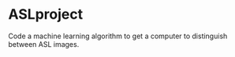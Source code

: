 # ASLproject
Code a machine learning algorithm to get a computer to distinguish between ASL images.
